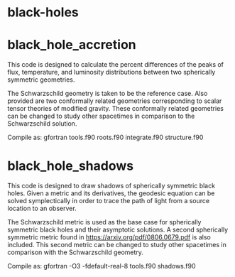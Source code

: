 # black-holes

# **black_hole_accretion**

This code is designed to calculate the percent differences of the peaks of flux, temperature, and luminosity distributions between two spherically symmetric geometries.

The Schwarzschild geometry is taken to be the reference case. Also provided are two conformally related geometries corresponding to scalar tensor theories of modified gravity. These conformally related geometries can be changed to study other spacetimes in comparison to the Schwarzschild solution.

Compile as: gfortran tools.f90 roots.f90 integrate.f90 structure.f90


# **black_hole_shadows**

This code is designed to draw shadows of spherically symmetric black holes. Given a metric and its derivatives, the geodesic equation can be solved symplectically in order to trace the path of light from a source location to an observer.

The Schwarzschild metric is used as the base case for spherically symmetric black holes and their asymptotic solutions. A second spherically symmetric metric found in https://arxiv.org/pdf/0806.0679.pdf is also included. This second metric can be changed to study other spacetimes in comparison with the Schwarzschild geometry.

Compile as: gfortran -O3 -fdefault-real-8 tools.f90 shadows.f90
